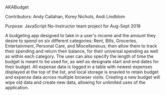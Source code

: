 AKABudget

Contributors: Andy Callahan, Korey Nichols, Andi Lindblom

Purpose: JavaScript No-Instructor team project for Aug-Sept 2018

A budgeting app designed to take in a user's income and the amount they desire to spend on six different categories: Rent, Bills, Groceries, Entertainment, Personal Care, and Miscellaneous; then allow them to track their spending and return their balance, for their universal spending as well as within each category. The user can also specify the length of time the budget is meant to be used for, as well as designate start and end dates for their budget. All expense data is logged in a table with newest expenses displayed at the top of the list, and local storage is enavled to retain budget and expense data across multiple browser visits. Creating a new budget will wipe old data and create new data, allowing for unlimited uses of the application.
